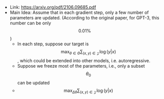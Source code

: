 - Link: https://arxiv.org/pdf/2106.09685.pdf
- Main Idea: Assume that in each gradient step, only a few number of parameters are updated. (According to the original paper, for GPT-3, this number can be only $$0.01\%$$)
	- In each step, suppose our target is $$\max_{\theta\in\Theta}\sum_{(x, y)\in \mathcal{Z}}\log (y\vert x)$$, which could be extended into other models, i.e. autoregressive.
	- Suppose we freeze most of the parameters, i.e., only a subset $$\theta_0$$ can be updated
	- $$\max_{\Delta\theta}\sum_{(x, y)\in \mathcal{Z}}\log (y\vert x)$$